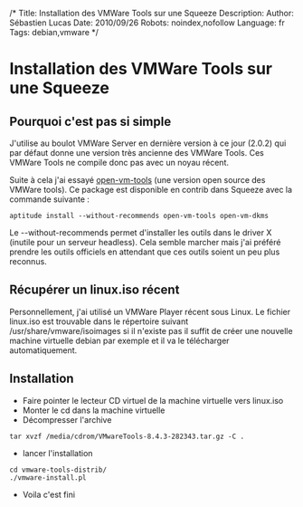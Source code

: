 /*
Title: Installation des VMWare Tools sur une Squeeze
Description: 
Author: Sébastien Lucas
Date: 2010/09/26
Robots: noindex,nofollow
Language: fr
Tags: debian,vmware
*/
# Installation des VMWare Tools sur une Squeeze

## Pourquoi c'est pas si simple
J'utilise au boulot VMWare Server en dernière version à ce jour (2.0.2) qui par défaut donne une version très ancienne des VMWare Tools. Ces VMWare Tools ne compile donc pas avec un noyau récent.

Suite à cela j'ai essayé [open-vm-tools](http://open-vm-tools.sourceforge.net/) (une version open source des VMWare tools). Ce package est disponible en contrib dans Squeeze avec la commande suivante :

```
aptitude install --without-recommends open-vm-tools open-vm-dkms
```
Le --without-recommends permet d'installer les outils dans le driver X (inutile pour un serveur headless). Cela semble marcher mais j'ai préféré prendre les outils officiels en attendant que ces outils soient un peu plus reconnus.

## Récupérer un linux.iso récent

Personnellement, j'ai utilisé un VMWare Player récent sous Linux. Le fichier linux.iso est trouvable dans le répertoire suivant /usr/share/vmware/isoimages si il n'existe pas il suffit de créer une nouvelle machine virtuelle debian par exemple et il va le télécharger automatiquement.

## Installation

* Faire pointer le lecteur CD virtuel de la machine virtuelle vers linux.iso
* Monter le cd dans la machine virtuelle
* Décompresser l'archive

```
tar xvzf /media/cdrom/VMwareTools-8.4.3-282343.tar.gz -C .
```
* lancer l'installation

```
cd vmware-tools-distrib/
./vmware-install.pl
```
* Voila c'est fini

